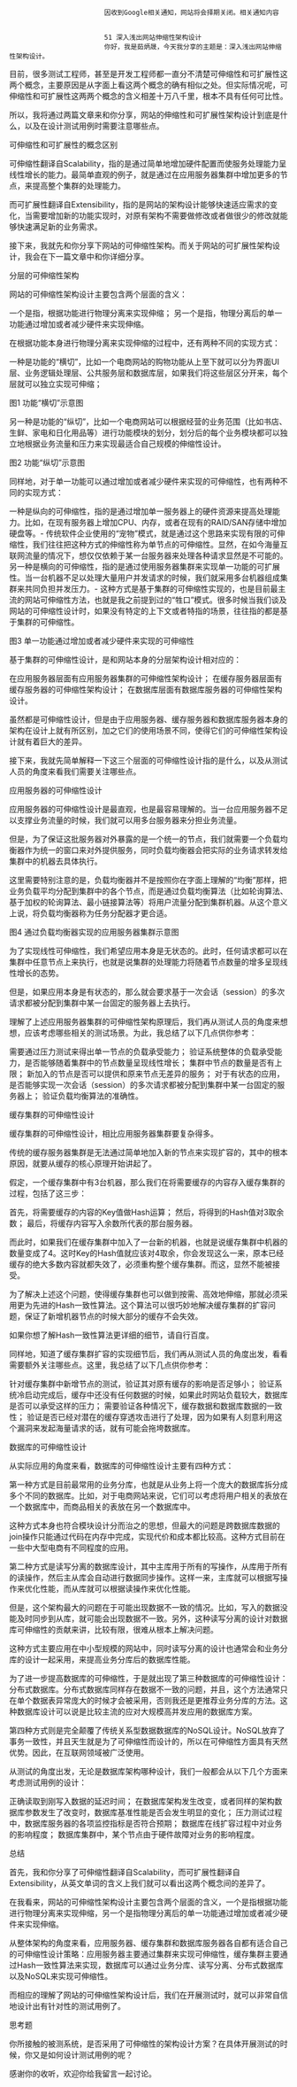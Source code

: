 
                            
                            因收到Google相关通知，网站将会择期关闭。相关通知内容
                            
                            
                            51 深入浅出网站伸缩性架构设计
                            你好，我是茹炳晟，今天我分享的主题是：深入浅出网站伸缩性架构设计。

目前，很多测试工程师，甚至是开发工程师都一直分不清楚可伸缩性和可扩展性这两个概念，主要原因是从字面上看这两个概念的确有相似之处。但实际情况呢，可伸缩性和可扩展性这两两个概念的含义相差十万八千里，根本不具有任何可比性。

所以，我将通过两篇文章来和你分享，网站的伸缩性和可扩展性架构设计到底是什么，以及在设计测试用例时需要注意哪些点。

可伸缩性和可扩展性的概念区别

可伸缩性翻译自Scalability，指的是通过简单地增加硬件配置而使服务处理能力呈线性增长的能力。最简单直观的例子，就是通过在应用服务器集群中增加更多的节点，来提高整个集群的处理能力。

而可扩展性翻译自Extensibility，指的是网站的架构设计能够快速适应需求的变化，当需要增加新的功能实现时，对原有架构不需要做修改或者做很少的修改就能够快速满足新的业务需求。

接下来，我就先和你分享下网站的可伸缩性架构。而关于网站的可扩展性架构设计，我会在下一篇文章中和你详细分享。

分层的可伸缩性架构

网站的可伸缩性架构设计主要包含两个层面的含义：


一个是指，根据功能进行物理分离来实现伸缩；
另一个是指，物理分离后的单一功能通过增加或者减少硬件来实现伸缩。


在根据功能本身进行物理分离来实现伸缩的过程中，还有两种不同的实现方式：


一种是功能的“横切”，比如一个电商网站的购物功能从上至下就可以分为界面UI层、业务逻辑处理层、公共服务层和数据库层，如果我们将这些层区分开来，每个层就可以独立实现可伸缩；




图1 功能“横切”示意图


另一种是功能的“纵切”，比如一个电商网站可以根据经营的业务范围（比如书店、生鲜、家电和日化用品等）进行功能模块的划分，划分后的每个业务模块都可以独立地根据业务流量和压力来实现最适合自己规模的伸缩性设计。




图2 功能“纵切”示意图

同样地，对于单一功能可以通过增加或者减少硬件来实现的可伸缩性，也有两种不同的实现方式：


一种是纵向的可伸缩性，指的是通过增加单一服务器上的硬件资源来提高处理能力。比如，在现有服务器上增加CPU、内存，或者在现有的RAID/SAN存储中增加硬盘等。-
传统软件企业使用的“宠物”模式，就是通过这个思路来实现有限的可伸缩性，我们往往把这种方式的伸缩性称为单节点的可伸缩性。显然，在如今海量互联网流量的情况下，想仅仅依赖于某一台服务器来处理各种请求显然是不可能的。
另一种是横向的可伸缩性，指的是通过使用服务器集群来实现单一功能的可扩展性。当一台机器不足以处理大量用户并发请求的时候，我们就采用多台机器组成集群来共同负担并发压力。-
这种方式是基于集群的可伸缩性实现的，也是目前最主流的网站可伸缩性方法，也就是我之前提到过的“牲口”模式。很多时候当我们谈及网站的可伸缩性设计时，如果没有特定的上下文或者特指的场景，往往指的都是基于集群的可伸缩性。




图3 单一功能通过增加或者减少硬件来实现的可伸缩性

基于集群的可伸缩性设计，是和网站本身的分层架构设计相对应的：


在应用服务器层面有应用服务器集群的可伸缩性架构设计；
在缓存服务器层面有缓存服务器的可伸缩性架构设计；
在数据库层面有数据库服务器的可伸缩性架构设计。


虽然都是可伸缩性设计，但是由于应用服务器、缓存服务器和数据库服务器本身的架构在设计上就有所区别，加之它们的使用场景不同，使得它们的可伸缩性架构设计就有着巨大的差异。

接下来，我就先简单解释一下这三个层面的可伸缩性设计指的是什么，以及从测试人员的角度来看我们需要关注哪些点。

应用服务器的可伸缩性设计

应用服务器的可伸缩性设计是最直观，也是最容易理解的。当一台应用服务器不足以支撑业务流量的时候，我们就可以用多台服务器来分担业务流量。

但是，为了保证这批服务器对外暴露的是一个统一的节点，我们就需要一个负载均衡器作为统一的窗口来对外提供服务，同时负载均衡器会把实际的业务请求转发给集群中的机器去具体执行。

这里需要特别注意的是，负载均衡器并不是按照你在字面上理解的“均衡”那样，把业务负载平均分配到集群中的各个节点，而是通过负载均衡算法（比如轮询算法、基于加权的轮询算法、最小链接算法等）将用户流量分配到集群机器。从这个意义上说，将负载均衡器称为任务分配器才更合适。



图4 通过负载均衡器实现的应用服务器集群示意图

为了实现线性可伸缩性，我们希望应用本身是无状态的。此时，任何请求都可以在集群中任意节点上来执行，也就是说集群的处理能力将随着节点数量的增多呈现线性增长的态势。

但是，如果应用本身是有状态的，那么就会要求基于一次会话（session）的多次请求都被分配到集群中某一台固定的服务器上去执行。

理解了上述应用服务器集群的可伸缩性架构原理后，我们再从测试人员的角度来想想，应该考虑哪些相关的测试场景。为此，我总结了以下几点供你参考：


需要通过压力测试来得出单一节点的负载承受能力；
验证系统整体的负载承受能力，是否能够随着集群中的节点数量呈现线性增长；
集群中节点的数量是否有上限；
新加入的节点是否可以提供和原来节点无差异的服务；
对于有状态的应用，是否能够实现一次会话（session）的多次请求都被分配到集群中某一台固定的服务器上；
验证负载均衡算法的准确性。


缓存集群的可伸缩性设计

缓存集群的可伸缩性设计，相比应用服务器集群要复杂得多。

传统的缓存服务器集群是无法通过简单地加入新的节点来实现扩容的，其中的根本原因，就要从缓存的核心原理开始讲起了。

假定，一个缓存集群中有3台机器，那么我们在将需要缓存的内容存入缓存集群的过程，包括了这三步：


首先，将需要缓存的内容的Key值做Hash运算；
然后，将得到的Hash值对3取余数；
最后，将缓存内容写入余数所代表的那台服务器。


而此时，如果我们在缓存集群中加入了一台新的机器，也就是说缓存集群中机器的数量变成了4。这时Key的Hash值就应该对4取余，你会发现这么一来，原本已经缓存的绝大多数内容就都失效了，必须重构整个缓存集群。而这，显然不能被接受。

为了解决上述这个问题，使得缓存集群也可以做到按需、高效地伸缩，那就必须采用更为先进的Hash一致性算法。这个算法可以很巧妙地解决缓存集群的扩容问题，保证了新增机器节点的时候大部分的缓存不会失效。

如果你想了解Hash一致性算法更详细的细节，请自行百度。

同样地，知道了缓存集群扩容的实现细节后，我们再从测试人员的角度出发，看看需要额外关注哪些点。这里，我总结了以下几点供你参考：


针对缓存集群中新增节点的测试，验证其对原有缓存的影响是否足够小；
验证系统冷启动完成后，缓存中还没有任何数据的时候，如果此时网站负载较大，数据库是否可以承受这样的压力；
需要验证各种情况下，缓存数据和数据库数据的一致性；
验证是否已经对潜在的缓存穿透攻击进行了处理，因为如果有人刻意利用这个漏洞来发起海量请求的话，就有可能会拖垮数据库。


数据库的可伸缩性设计

从实际应用的角度来看，数据库的可伸缩性设计主要有四种方式：

第一种方式是目前最常用的业务分库，也就是从业务上将一个庞大的数据库拆分成多个不同的数据库。比如，对于电商网站来说，它们可以考虑将用户相关的表放在一个数据库中，而商品相关的表放在另一个数据库中。

这种方式本身也符合模块设计分而治之的思想，但最大的问题是跨数据库数据的join操作只能通过代码在内存中完成，实现代价和成本都比较高。这种方式目前在一些中大型电商有不同程度的应用。

第二种方式是读写分离的数据库设计，其中主库用于所有的写操作，从库用于所有的读操作，然后主从库会自动进行数据同步操作。这样一来，主库就可以根据写操作来优化性能，而从库就可以根据读操作来优化性能。

但是，这个架构最大的问题在于可能出现数据不一致的情况。比如，写入的数据没能及时同步到从库，就可能会出现数据不一致。另外，这种读写分离的设计对数据库可伸缩性的贡献来讲，比较有限，很难从根本上解决问题。

这种方式主要应用在中小型规模的网站中，同时读写分离的设计也通常会和业务分库的设计一起采用，来提高业务分库后的数据库性能。

为了进一步提高数据库的可伸缩性，于是就出现了第三种数据库的可伸缩性设计：分布式数据库。分布式数据库同样存在数据不一致的问题，并且，这个方法通常只在单个数据表异常庞大的时候才会被采用，否则我还是更推荐业务分库的方法。这种数据库设计可以说是比较主流的应对大规模高并发应用的数据库方案。

第四种方式则是完全颠覆了传统关系型数据数据库的NoSQL设计。NoSQL放弃了事务一致性，并且天生就是为了可伸缩性而设计的，所以在可伸缩性方面具有天然优势。因此，在互联网领域被广泛使用。

从测试的角度出发，无论是数据库架构哪种设计，我们一般都会从以下几个方面来考虑测试用例的设计：


正确读取到刚写入数据的延迟时间；
在数据库架构发生改变，或者同样的架构数据库参数发生了改变时，数据库基准性能是否会发生明显的变化；
压力测试过程中，数据库服务器的各项监控指标是否符合预期；
数据库在线扩容过程中对业务的影响程度；
数据库集群中，某个节点由于硬件故障对业务的影响程度。


总结

首先，我和你分享了可伸缩性翻译自Scalability，而可扩展性翻译自Extensibility，从英文单词的含义上我们就可以看出这两个概念间的差异了。

在我看来，网站的可伸缩性架构设计主要包含两个层面的含义，一个是指根据功能进行物理分离来实现伸缩，另一个是指物理分离后的单一功能通过增加或者减少硬件来实现伸缩。

从整体架构的角度来看，应用服务器、缓存集群和数据库服务器各自都有适合自己的可伸缩性设计策略：应用服务器主要通过集群来实现可伸缩性，缓存集群主要通过Hash一致性算法来实现，数据库可以通过业务分库、读写分离、分布式数据库以及NoSQL来实现可伸缩性。

而相应的理解了网站的可伸缩性架构设计后，我们在开展测试时，就可以非常自信地设计出有针对性的测试用例了。

思考题

你所接触的被测系统，是否采用了可伸缩性的架构设计方案？在具体开展测试的时候，你又是如何设计测试用例的呢？

感谢你的收听，欢迎你给我留言一起讨论。

                        
                        
                            